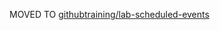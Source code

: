 MOVED TO [githubtraining/lab-scheduled-events](https://github.com/githubtraining/lab-scheduled-events)
